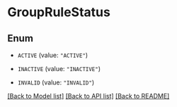 # GroupRuleStatus

## Enum


* `ACTIVE` (value: `"ACTIVE"`)

* `INACTIVE` (value: `"INACTIVE"`)

* `INVALID` (value: `"INVALID"`)


[[Back to Model list]](../README.md#documentation-for-models) [[Back to API list]](../README.md#documentation-for-api-endpoints) [[Back to README]](../README.md)


